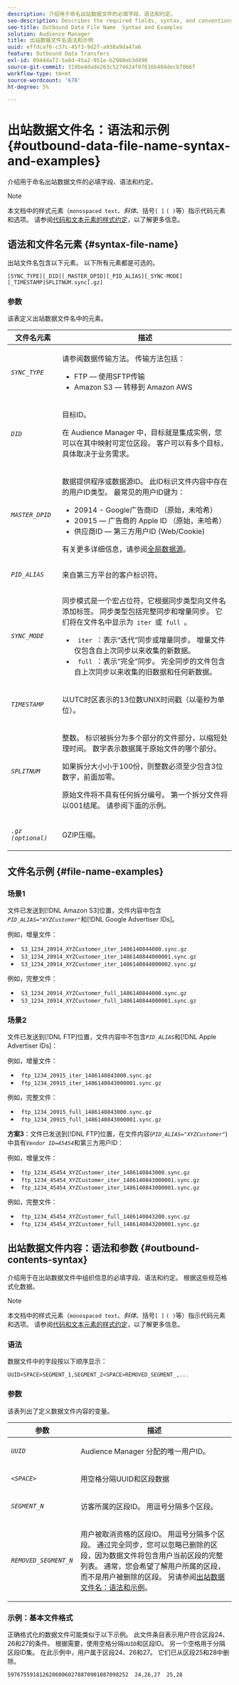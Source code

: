 ```yaml
---
description: 介绍用于命名出站数据文件的必填字段、语法和约定。
seo-description: Describes the required fields, syntax, and conventions used to name an outbound data file.
seo-title: Outbound Data File Name  Syntax and Examples
solution: Audience Manager
title: 出站数据文件名语法和示例
uuid: effdcaf6-c37c-45f3-9d2f-a938a9da47a6
feature: Outbound Data Transfers
exl-id: 0944da72-5a8d-45a2-951e-b2988eb3d490
source-git-commit: 319be4dade263c5274624f07616b404decb7066f
workflow-type: tm+mt
source-wordcount: '678'
ht-degree: 5%

---
```


# 出站数据文件名：语法和示例{#outbound-data-file-name-syntax-and-examples}

介绍用于命名出站数据文件的必填字段、语法和约定。

<!-- c_name_reqs_outbound.xml -->

>[!NOTE]
>
>本文档中的样式元素（`monospaced text`、*斜体*、括号`[ ]` `( )`等）指示代码元素和选项。 请参阅[代码和文本元素的样式约定](../../../reference/code-style-elements.md)，以了解更多信息。

## 语法和文件名元素 {#syntax-file-name}

出站文件名包含以下元素。 以下所有元素都是可选的。

```
[SYNC_TYPE][_DID][_MASTER_DPID][_PID_ALIAS][_SYNC-MODE][_TIMESTAMP]SPLITNUM.sync[.gz]
```

### 参数

该表定义出站数据文件名中的元素。

<table id="table_1EA97D75004148CE85F702427DB7E97A"> 
 <thead> 
  <tr> 
   <th colname="col1" class="entry"> 文件名元素 </th> 
   <th colname="col2" class="entry"> 描述 </th> 
  </tr> 
 </thead>
 <tbody> 
  <tr> 
   <td colname="col1"> <p> <code><i>SYNC_TYPE </i></code> </p> </td> 
   <td colname="col2"> <p>请参阅数据传输方法。 传输方法包括： </p> 
    <ul id="ul_4E0CFC7A34E04E2FA216A07E3654D6EE"> 
     <li id="li_0066B99222A64BE9975AE2E91511FB77">FTP — 使用SFTP传输 </li> 
     <li id="li_646767FE8AD247B88D0DD5461349F019"> <span class="keyword"> Amazon S3 </span> — 转移到<span class="keyword"> Amazon AWS </span> </li> 
    </ul> </td> 
  </tr> 
  <tr> 
   <td colname="col1"> <p> <code><i>DID </i></code> </p> </td> 
   <td colname="col2"> <p>目标ID。 </p> <p>在<span class="keyword"> Audience Manager </span>中，目标就是集成实例，您可以在其中映射可定位区段。 客户可以有多个目标，具体取决于业务需求。 </p> </td> 
  </tr> 
  <tr> 
   <td colname="col1"> <p> <code><i>MASTER_DPID </i></code> </p> </td> 
   <td colname="col2"> <p>数据提供程序或数据源ID。 此ID标识文件内容中存在的用户ID类型。 最常见的用户ID键为： </p> <p> 
     <ul id="ul_CC22D019ECED4B17A7695708001F2C1B"> 
      <li id="li_94DAFA169380405981AFEF1B581997E6">20914 - <span class="keyword"> Google广告商ID </span> （原始，未哈希） </li> 
      <li id="li_DE74BE06331C49CF87606A192D815B96">20915 — 广告商<span class="keyword">的</span> Apple ID （原始，未哈希） </li> 
      <li id="li_E0A033FEC3174EF08E93EB7C65266337">供应商ID — 第三方用户ID (Web/Cookie) </li> 
     </ul> </p> <p>有关更多详细信息，请参阅<a href="https://experienceleague.adobe.com/docs/audience-manager/user-guide/features/data-sources/global-data-sources.html?lang=zh-Hans">全局数据源</a>。</p></td> 
  </tr> 
  <tr> 
   <td colname="col1"> <p> <code><i>PID_ALIAS </i></code> </p> </td> 
   <td colname="col2"> 来自第三方平台的客户标识符。 </td> 
  </tr> 
  <tr> 
   <td colname="col1"> <p> <code><i>SYNC_MODE </i></code> </p> </td> 
   <td colname="col2"> <p>同步模式是一个宏占位符，它根据同步类型向文件名添加标签。 同步类型包括完整同步和增量同步。 它们将在文件名中显示为<code> iter </code>或<code> full </code>。 </p> 
    <ul id="ul_3B3585CEF1434951B6FDCDD29E5013CD"> 
     <li id="li_947D94E9CFAC4041AC1AAEB191805529"> <code> iter </code>：表示“迭代”同步或增量同步。 增量文件仅包含自上次同步以来收集的新数据。 </li> 
     <li id="li_13ADB3B3346943DAA767A1F416482D3C"> <code> full </code>：表示“完全”同步。 完全同步的文件包含自上次同步以来收集的旧数据和任何新数据。 </li> 
    </ul> </td> 
  </tr> 
  <tr> 
   <td colname="col1"> <p> <code><i>TIMESTAMP </i></code> </p> </td> 
   <td colname="col2"> <p>以UTC时区表示的13位数UNIX时间戳（以毫秒为单位）。 </p> </td> 
  </tr> 
  <tr> 
   <td colname="col1"> <p><code><i>SPLITNUM</i></code></p> </td> 
   <td colname="col2"> <p>整数。 标识被拆分为多个部分的文件部分，以缩短处理时间。 数字表示数据属于原始文件的哪个部分。</p>  <p>如果拆分大小小于100份，则整数必须至少包含3位数字，前面加零。</p>  <p>原始文件将不具有任何拆分编号。 第一个拆分文件将以001结尾。 请参阅下面的示例。 </p> </td> 
  </tr> 
  <tr> 
   <td colname="col1"> <p> <code><i>.gz (optional) </i></code> </p> </td> 
   <td colname="col2"> <p>GZIP压缩。 </p> </td> 
  </tr> 
 </tbody> 
</table>

## 文件名示例 {#file-name-examples}

### 场景1

文件已发送到[!DNL Amazon S3]位置，文件内容中包含&#x200B;*`PID_ALIAS="XYZCustomer"`*&#x200B;和[!DNL Google Advertiser IDs]。

例如，增量文件：

<ul class="simplelist"> 
 <li> <code> S3_1234_20914_XYZCustomer_iter_1486140844000.sync.gz </code> </li> 
 <li> <code> S3_1234_20914_XYZCustomer_iter_1486140844000001.sync.gz </code> </li> 
 <li> <code> S3_1234_20914_XYZCustomer_iter_1486140844000002.sync.gz </code> </li> 
</ul>

例如，完整文件：

<ul class="simplelist"> 
 <li> <code> S3_1234_20914_XYZCustomer_full_1486140844000.sync.gz </code> </li> 
 <li> <code> S3_1234_20914_XYZCustomer_full_1486140844000001.sync.gz </code> </li> 
</ul>

### 场景2

文件已发送到[!DNL FTP]位置，文件内容中不包含&#x200B;*`PID_ALIAS`*&#x200B;和[!DNL Apple Advertiser IDs]：

例如，增量文件：

<ul class="simplelist"> 
 <li> <code> ftp_1234_20915_iter_1486140843000.sync.gz </code> </li> 
 <li> <code> ftp_1234_20915_iter_1486140843000001.sync.gz </code> </li> 
</ul>

例如，完整文件：

<ul class="simplelist"> 
 <li> <code> ftp_1234_20915_full_1486140843000.sync.gz </code> </li> 
 <li> <code> ftp_1234_20915_full_1486140843000001.sync.gz </code> </li> 
</ul>

**方案3**：文件已发送到[!DNL FTP]位置，在文件内容(*`PID_ALIAS="XYZCustomer"`*)中具有&#x200B;*`Vendor ID=45454`*&#x200B;和第三方用户ID：

例如，增量文件：

<ul class="simplelist"> 
 <li> <code> ftp_1234_45454_XYZCustomer_iter_1486140843000.sync.gz </code> </li> 
 <li> <code> ftp_1234_45454_XYZCustomer_iter_1486140843000001.sync.gz </code> </li> 
 <li> <code> ftp_1234_45454_XYZCustomer_iter_1486140843000001.sync.gz </code> </li> 
</ul>

例如，完整文件：

<ul class="simplelist"> 
 <li> <code> ftp_1234_45454_XYZCustomer_full_1486140843200.sync.gz </code> </li> 
 <li> <code> ftp_1234_45454_XYZCustomer_full_1486140843200001.sync.gz </code> </li> 
</ul>

## 出站数据文件内容：语法和参数 {#outbound-contents-syntax}

介绍用于在出站数据文件中组织信息的必填字段、语法和约定。 根据这些规范格式化数据。

<!-- c_outbound_data_file.xml -->

>[!NOTE]
>
>本文档中的样式元素（`monospaced text`、*斜体*、括号`[ ]` `( )`等）指示代码元素和选项。 请参阅[代码和文本元素的样式约定](../../../reference/code-style-elements.md)，以了解更多信息。

### 语法

数据文件中的字段按以下顺序显示：

`UUID<SPACE>SEGMENT_1,SEGMENT_2<SPACE>REMOVED_SEGMENT_,...`

### 参数

该表列出了定义数据文件内容的变量。

<table id="table_109BA747CFDA40108370EFEB208C7E11"> 
 <thead> 
  <tr> 
   <th colname="col1" class="entry"> 参数 </th> 
   <th colname="col2" class="entry"> 描述 </th> 
  </tr> 
 </thead>
 <tbody> 
  <tr> 
   <td colname="col1"> <p> <code><i>UUID </i></code> </p> </td> 
   <td colname="col2"> <p><span class="keyword"> Audience Manager </span>分配的唯一用户ID。 </p> </td> 
  </tr> 
  <tr> 
   <td colname="col1"> <p> <code><i>&lt;SPACE&gt; </i></code> </p> </td> 
   <td colname="col2"> <p>用空格分隔UUID和区段数据 </p> </td> 
  </tr> 
  <tr> 
   <td colname="col1"> <p> <code><i>SEGMENT_N </i></code> </p> </td> 
   <td colname="col2"> <p>访客所属的区段ID。 用逗号分隔多个区段。 </p> </td> 
  </tr> 
  <tr> 
   <td colname="col1"> <p> <code><i>REMOVED_SEGMENT_N </i></code> </p> </td> 
   <td colname="col2"> <p>用户被取消资格的区段ID。 用逗号分隔多个区段。 通过完全同步，您可以忽略已删除的区段，因为数据文件将包含用户当前区段的完整列表。 通常，您会希望了解用户所属的区段，而不是用户被删除的区段。 另请参阅<a href="../../../integration/receiving-audience-data/batch-outbound-transfers/outbound-file-name-contents.md#outbound-data-file-name-syntax-and-examples">出站数据文件名：语法和示例</a>。 </p> </td> 
  </tr> 
 </tbody> 
</table>

### 示例：基本文件格式

正确格式化的数据文件可能类似于以下示例。 此文件条目表示用户符合区段24、26和27的条件。 根据需要，使用空格分隔`UUID`和区段ID。 另一个空格用于分隔区段ID集。 在此示例中，用户属于区段24、26和27。 它们已从区段25和28中删除。

```
59767559181262060060278870901087098252  24,26,27  25,28
```
